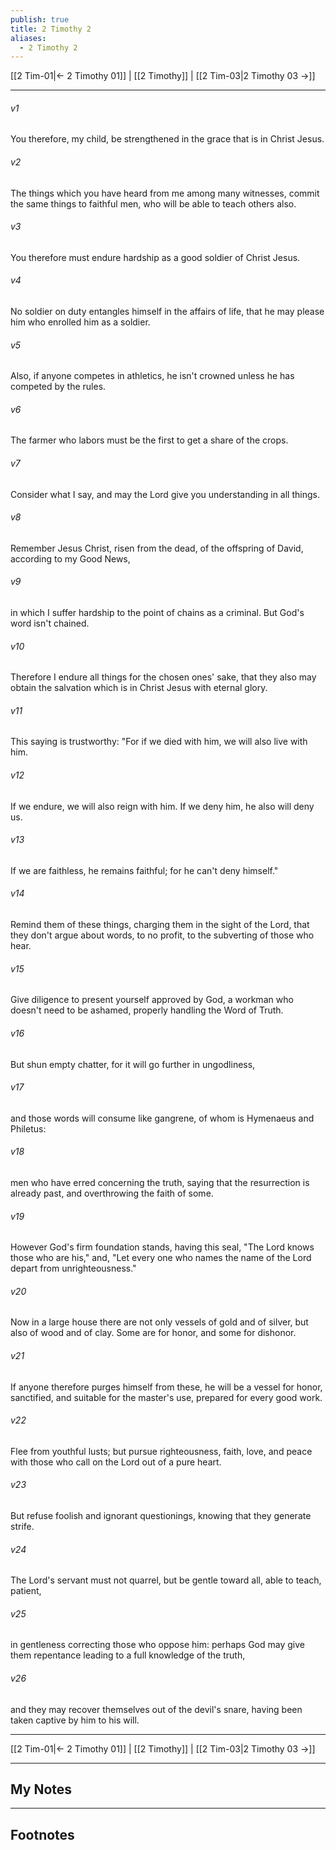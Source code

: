 ```yaml
---
publish: true
title: 2 Timothy 2
aliases:
  - 2 Timothy 2
---
```


[[2 Tim-01|← 2 Timothy 01]] | [[2 Timothy]] | [[2 Tim-03|2 Timothy 03 →]]
***



###### v1 
You therefore, my child, be strengthened in the grace that is in Christ Jesus. 

###### v2 
The things which you have heard from me among many witnesses, commit the same things to faithful men, who will be able to teach others also. 

###### v3 
You therefore must endure hardship as a good soldier of Christ Jesus. 

###### v4 
No soldier on duty entangles himself in the affairs of life, that he may please him who enrolled him as a soldier. 

###### v5 
Also, if anyone competes in athletics, he isn't crowned unless he has competed by the rules. 

###### v6 
The farmer who labors must be the first to get a share of the crops. 

###### v7 
Consider what I say, and may the Lord give you understanding in all things. 

###### v8 
Remember Jesus Christ, risen from the dead, of the offspring of David, according to my Good News, 

###### v9 
in which I suffer hardship to the point of chains as a criminal. But God's word isn't chained. 

###### v10 
Therefore I endure all things for the chosen ones' sake, that they also may obtain the salvation which is in Christ Jesus with eternal glory. 

###### v11 
This saying is trustworthy: "For if we died with him, we will also live with him. 

###### v12 
If we endure, we will also reign with him. If we deny him, he also will deny us. 

###### v13 
If we are faithless, he remains faithful; for he can't deny himself." 

###### v14 
Remind them of these things, charging them in the sight of the Lord, that they don't argue about words, to no profit, to the subverting of those who hear. 

###### v15 
Give diligence to present yourself approved by God, a workman who doesn't need to be ashamed, properly handling the Word of Truth. 

###### v16 
But shun empty chatter, for it will go further in ungodliness, 

###### v17 
and those words will consume like gangrene, of whom is Hymenaeus and Philetus: 

###### v18 
men who have erred concerning the truth, saying that the resurrection is already past, and overthrowing the faith of some. 

###### v19 
However God's firm foundation stands, having this seal, "The Lord knows those who are his," and, "Let every one who names the name of the Lord depart from unrighteousness." 

###### v20 
Now in a large house there are not only vessels of gold and of silver, but also of wood and of clay. Some are for honor, and some for dishonor. 

###### v21 
If anyone therefore purges himself from these, he will be a vessel for honor, sanctified, and suitable for the master's use, prepared for every good work. 

###### v22 
Flee from youthful lusts; but pursue righteousness, faith, love, and peace with those who call on the Lord out of a pure heart. 

###### v23 
But refuse foolish and ignorant questionings, knowing that they generate strife. 

###### v24 
The Lord's servant must not quarrel, but be gentle toward all, able to teach, patient, 

###### v25 
in gentleness correcting those who oppose him: perhaps God may give them repentance leading to a full knowledge of the truth, 

###### v26 
and they may recover themselves out of the devil's snare, having been taken captive by him to his will.

***
[[2 Tim-01|← 2 Timothy 01]] | [[2 Timothy]] | [[2 Tim-03|2 Timothy 03 →]]

---
## My Notes

---
## Footnotes